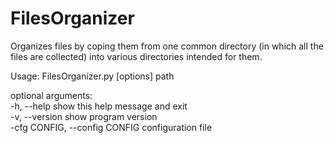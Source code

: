 # FilesOrganizer
Organizes files by coping them from one common directory (in which all the files are collected) into various directories intended for them.

Usage: FilesOrganizer.py [options] path

optional arguments:  
-h, --help                      show this help message and exit  
-v, --version                   show program version  
-cfg CONFIG, --config CONFIG    configuration file
